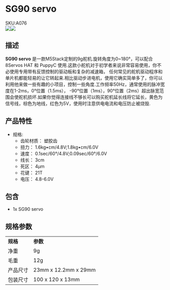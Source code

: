 # SG90 servo

<div class="badge badge-pill badge-primary product_sku_tag">SKU:A076</div>

<div class="product_pic"><img src="assets/img/product_pics/accessory/SG90_servo/servo_p1.webp"><img src="assets/img/product_pics/accessory/SG90_servo/servo_p2.webp"></div>

## 描述

**SG90 servo** 是一款M5Stack定制的9g舵机.旋转角度为0~180°，可以配合8Servos HAT 和 PuppyC 使用.这款小舵机对于初学者来说非常容易使用，你不必使用专用带有反馈控制的驱动板和复杂的减速箱，
任何常见的舵机驱动程序和单片机都能轻易的让它转起来.相比驱动步进电机，使用它确实简单多了，你可以利用他来做一些有趣的小项目，控制一些角度.工作频率50Hz，通常使用的脉冲宽度在1-2ms，0°位置（1.5ms），
-90°位置（1ms），90°位置（2ms）超出脉宽范围会使舵机损坏.如果你觉得连接线不够长可以购买舵机延长线将它延长，黄色为信号线，棕色为地线，红色为5V，使用时注意供电电流和电压防止被烧毁.

## 产品特性

-  规格: 
      - 齿轮材质： 塑胶齿
      - 扭力： 1.6kg•cm/4.8V;1.8kg•cm/6.0V
      - 速度： 0.1sec/60°/4.8V;0.09sec/60°/6.0V
      - 线长： 3cm
      - 死区： 4μm
      - 花键： 21T
      - 电压： 4.8-6.0V

## 包含

- 1x SG90 servo

## 规格参数

<table>
   <tr style="font-weight:bold">
      <td>规格</td>
      <td>参数</td>
   </tr>
   <tr>
      <td>净重</td>
      <td>9g</td>
   </tr>
   <tr>
      <td>毛重</td>
      <td>12g</td>
   </tr>
   <tr>
      <td>产品尺寸</td>
      <td>23mm x 12.2mm x 29mm</td>
   </tr>
   <tr>
      <td>包装尺寸</td>
      <td>100 x 120 x 13mm</td>
   </tr>
 </table>

<script>

   var purchase_link = 'https://m5stack.com/collections/m5-accessory/products/SG90-servo';


   anchor_search(purchase_link);
   scrollFunc();

</script>